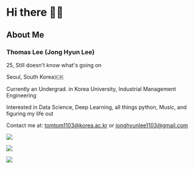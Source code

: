 # Hi there 👋👀

## About Me

### Thomas Lee (Jong Hyun Lee)

25, Still doesn't know what's going on

Seoul, South Korea🇰🇷

Currently an Undergrad. in Korea University, Industrial Management Engineering

Interested in Data Science, Deep Learning, all things python, Music, and figuring my life out

Contact me at:
tomtom1103@korea.ac.kr
or
jonghyunlee1103@gmail.com

<a href="https://soundcloud.com/thirdtomcat" target="_blank"><img src="https://img.shields.io/badge/SoundCloud-FF3300?style=flat-square&logo=soundcloud&logoColor=white"/></a>

<a href="https://tomtom1103.github.io/categories/" target="_blank"><img src="https://img.shields.io/badge/The Life and Times of Thomas Lee-161B22?style=flat-square&logo=github&logoColor=white"/></a>


![](https://github-readme-stats.vercel.app/api?username=tomtom1103&count_private=true&show_icons=true&theme=synthwave)
